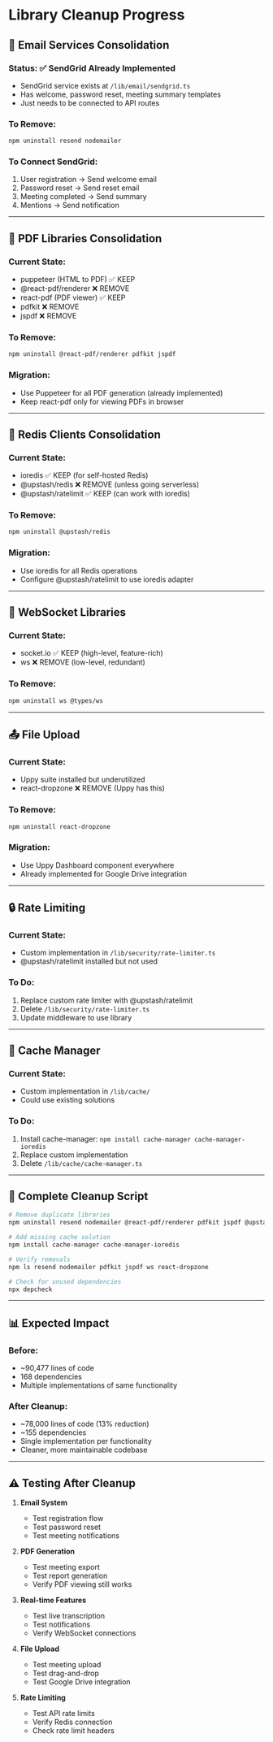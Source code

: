 # Library Cleanup Progress

## 📧 Email Services Consolidation

### Status: ✅ SendGrid Already Implemented
- SendGrid service exists at `/lib/email/sendgrid.ts`
- Has welcome, password reset, meeting summary templates
- Just needs to be connected to API routes

### To Remove:
```bash
npm uninstall resend nodemailer
```

### To Connect SendGrid:
1. User registration → Send welcome email
2. Password reset → Send reset email
3. Meeting completed → Send summary
4. Mentions → Send notification

---

## 📄 PDF Libraries Consolidation

### Current State:
- puppeteer (HTML to PDF) ✅ KEEP
- @react-pdf/renderer ❌ REMOVE
- react-pdf (PDF viewer) ✅ KEEP
- pdfkit ❌ REMOVE
- jspdf ❌ REMOVE

### To Remove:
```bash
npm uninstall @react-pdf/renderer pdfkit jspdf
```

### Migration:
- Use Puppeteer for all PDF generation (already implemented)
- Keep react-pdf only for viewing PDFs in browser

---

## 🔄 Redis Clients Consolidation

### Current State:
- ioredis ✅ KEEP (for self-hosted Redis)
- @upstash/redis ❌ REMOVE (unless going serverless)
- @upstash/ratelimit ✅ KEEP (can work with ioredis)

### To Remove:
```bash
npm uninstall @upstash/redis
```

### Migration:
- Use ioredis for all Redis operations
- Configure @upstash/ratelimit to use ioredis adapter

---

## 🚀 WebSocket Libraries

### Current State:
- socket.io ✅ KEEP (high-level, feature-rich)
- ws ❌ REMOVE (low-level, redundant)

### To Remove:
```bash
npm uninstall ws @types/ws
```

---

## 📤 File Upload

### Current State:
- Uppy suite installed but underutilized
- react-dropzone ❌ REMOVE (Uppy has this)

### To Remove:
```bash
npm uninstall react-dropzone
```

### Migration:
- Use Uppy Dashboard component everywhere
- Already implemented for Google Drive integration

---

## 🔒 Rate Limiting

### Current State:
- Custom implementation in `/lib/security/rate-limiter.ts`
- @upstash/ratelimit installed but not used

### To Do:
1. Replace custom rate limiter with @upstash/ratelimit
2. Delete `/lib/security/rate-limiter.ts`
3. Update middleware to use library

---

## 💾 Cache Manager

### Current State:
- Custom implementation in `/lib/cache/`
- Could use existing solutions

### To Do:
1. Install cache-manager: `npm install cache-manager cache-manager-ioredis`
2. Replace custom implementation
3. Delete `/lib/cache/cache-manager.ts`

---

## 🧹 Complete Cleanup Script

```bash
# Remove duplicate libraries
npm uninstall resend nodemailer @react-pdf/renderer pdfkit jspdf @upstash/redis ws @types/ws react-dropzone

# Add missing cache solution
npm install cache-manager cache-manager-ioredis

# Verify removals
npm ls resend nodemailer pdfkit jspdf ws react-dropzone

# Check for unused dependencies
npx depcheck
```

---

## 📊 Expected Impact

### Before:
- ~90,477 lines of code
- 168 dependencies
- Multiple implementations of same functionality

### After Cleanup:
- ~78,000 lines of code (13% reduction)
- ~155 dependencies
- Single implementation per functionality
- Cleaner, more maintainable codebase

---

## ⚠️ Testing After Cleanup

1. **Email System**
   - Test registration flow
   - Test password reset
   - Test meeting notifications

2. **PDF Generation**
   - Test meeting export
   - Test report generation
   - Verify PDF viewing still works

3. **Real-time Features**
   - Test live transcription
   - Test notifications
   - Verify WebSocket connections

4. **File Upload**
   - Test meeting upload
   - Test drag-and-drop
   - Test Google Drive integration

5. **Rate Limiting**
   - Test API rate limits
   - Verify Redis connection
   - Check rate limit headers